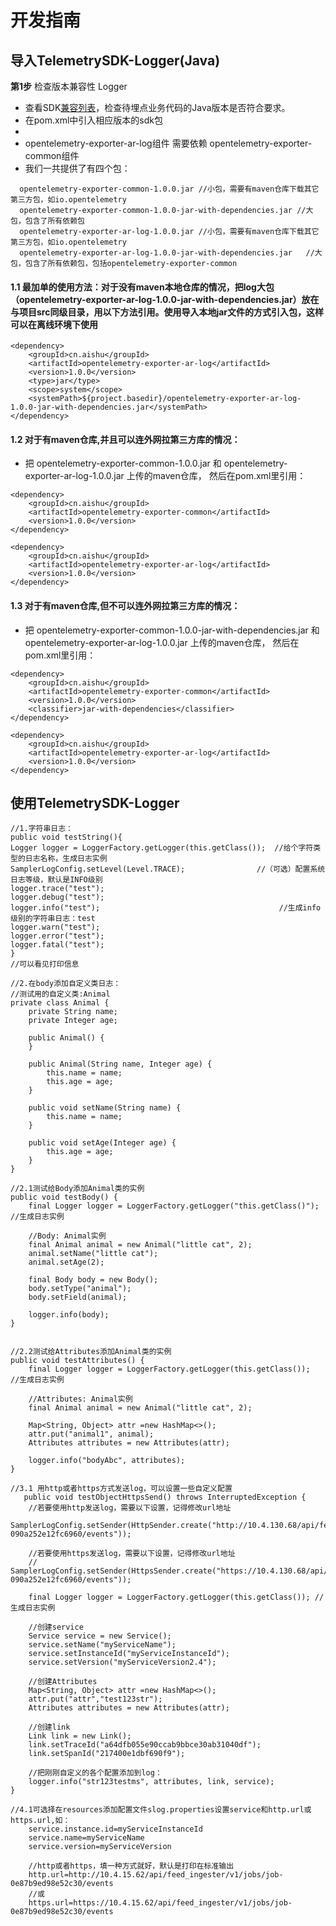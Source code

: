 # 开发指南

## 导入TelemetrySDK-Logger(Java)
**第1步** 检查版本兼容性
Logger
- 查看SDK[兼容列表](../../../docs/compatibility.md)，检查待埋点业务代码的Java版本是否符合要求。
- 在pom.xml中引入相应版本的sdk包
-
-  opentelemetry-exporter-ar-log组件 需要依赖 opentelemetry-exporter-common组件
-  我们一共提供了有四个包：
```
  opentelemetry-exporter-common-1.0.0.jar //小包，需要有maven仓库下载其它第三方包，如io.opentelemetry
  opentelemetry-exporter-common-1.0.0-jar-with-dependencies.jar //大包，包含了所有依赖包
  opentelemetry-exporter-ar-log-1.0.0.jar //小包，需要有maven仓库下载其它第三方包，如io.opentelemetry
  opentelemetry-exporter-ar-log-1.0.0-jar-with-dependencies.jar   //大包，包含了所有依赖包，包括opentelemetry-exporter-common
```

#### 1.1 最加单的使用方法：对于没有maven本地仓库的情况，把log大包（opentelemetry-exporter-ar-log-1.0.0-jar-with-dependencies.jar）放在与项目src同级目录，用以下方法引用。使用导入本地jar文件的方式引入包，这样可以在离线环境下使用
```
<dependency>
    <groupId>cn.aishu</groupId>
    <artifactId>opentelemetry-exporter-ar-log</artifactId>
    <version>1.0.0</version>
    <type>jar</type>
    <scope>system</scope>
    <systemPath>${project.basedir}/opentelemetry-exporter-ar-log-1.0.0-jar-with-dependencies.jar</systemPath>
</dependency>
```

#### 1.2  对于有maven仓库,并且可以连外网拉第三方库的情况：
- 把 opentelemetry-exporter-common-1.0.0.jar 和 opentelemetry-exporter-ar-log-1.0.0.jar 上传的maven仓库， 然后在pom.xml里引用：
```
<dependency>
    <groupId>cn.aishu</groupId>
    <artifactId>opentelemetry-exporter-common</artifactId>
    <version>1.0.0</version>
</dependency>

<dependency>
    <groupId>cn.aishu</groupId>
    <artifactId>opentelemetry-exporter-ar-log</artifactId>
    <version>1.0.0</version>
</dependency>
```

#### 1.3  对于有maven仓库,但不可以连外网拉第三方库的情况：
- 把 opentelemetry-exporter-common-1.0.0-jar-with-dependencies.jar 和 opentelemetry-exporter-ar-log-1.0.0.jar 上传的maven仓库， 然后在pom.xml里引用：
```
<dependency>
    <groupId>cn.aishu</groupId>
    <artifactId>opentelemetry-exporter-common</artifactId>
    <version>1.0.0</version>
    <classifier>jar-with-dependencies</classifier>
</dependency>

<dependency>
    <groupId>cn.aishu</groupId>
    <artifactId>opentelemetry-exporter-ar-log</artifactId>
    <version>1.0.0</version>
</dependency>
```


## 使用TelemetrySDK-Logger
    //1.字符串日志：
    public void testString(){
    Logger logger = LoggerFactory.getLogger(this.getClass());  //给个字符类型的日志名称，生成日志实例
    SamplerLogConfig.setLevel(Level.TRACE);                //（可选）配置系统日志等级，默认是INFO级别
    logger.trace("test");
    logger.debug("test");
    logger.info("test");                                        //生成info级别的字符串日志：test
    logger.warn("test");
    logger.error("test");
    logger.fatal("test");
    }
    //可以看见打印信息

    //2.在body添加自定义类日志：
    //测试用的自定义类:Animal
    private class Animal {
        private String name;
        private Integer age;

        public Animal() {
        }

        public Animal(String name, Integer age) {
            this.name = name;
            this.age = age;
        }

        public void setName(String name) {
            this.name = name;
        }

        public void setAge(Integer age) {
            this.age = age;
        }
    }

    //2.1测试给Body添加Animal类的实例
    public void testBody() {
        final Logger logger = LoggerFactory.getLogger("this.getClass()");  //生成日志实例

        //Body: Animal实例
        final Animal animal = new Animal("little cat", 2);
        animal.setName("little cat");
        animal.setAge(2);

        final Body body = new Body();
        body.setType("animal");
        body.setField(animal);

        logger.info(body);
    }


    //2.2测试给Attributes添加Animal类的实例
    public void testAttributes() {
        final Logger logger = LoggerFactory.getLogger(this.getClass());  //生成日志实例

        //Attributes: Animal实例
        final Animal animal = new Animal("little cat", 2);

        Map<String, Object> attr =new HashMap<>();
        attr.put("animal1", animal);
        Attributes attributes = new Attributes(attr);

        logger.info("bodyAbc", attributes);
    }

    //3.1 用http或者https方式发送log，可以设置一些自定义配置
       public void testObjectHttpsSend() throws InterruptedException {
        //若要使用http发送log，需要以下设置，记得修改url地址
         SamplerLogConfig.setSender(HttpSender.create("http://10.4.130.68/api/feed_ingester/v1/jobs/job-090a252e12fc6960/events"));

        //若要使用https发送log，需要以下设置，记得修改url地址
        // SamplerLogConfig.setSender(HttpsSender.create("https://10.4.130.68/api/feed_ingester/v1/jobs/job-090a252e12fc6960/events"));

        final Logger logger = LoggerFactory.getLogger(this.getClass()); //生成日志实例

        //创建service
        Service service = new Service();
        service.setName("myServiceName");
        service.setInstanceId("myServiceInstanceId");
        service.setVersion("myServiceVersion2.4");

        //创建Attributes
        Map<String, Object> attr =new HashMap<>();
        attr.put("attr","test123str");
        Attributes attributes = new Attributes(attr);

        //创建link
        Link link = new Link();
        link.setTraceId("a64dfb055e90ccab9bbce30ab31040df");
        link.setSpanId("217400e1dbf690f9");

        //把刚刚自定义的各个配置添加到log：
        logger.info("str123testms", attributes, link, service);
    }

    //4.1可选择在resources添加配置文件slog.properties设置service和http.url或https.url,如：
        service.instance.id=myServiceInstanceId
        service.name=myServiceName
        service.version=myServiceVersion

        //http或者https，填一种方式就好，默认是打印在标准输出
        http.url=http://10.4.15.62/api/feed_ingester/v1/jobs/job-0e87b9ed98e52c30/events
        //或
        https.url=https://10.4.15.62/api/feed_ingester/v1/jobs/job-0e87b9ed98e52c30/events

